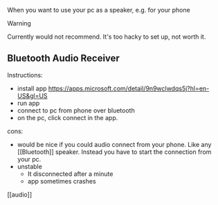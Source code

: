 When you want to use your pc as a speaker, e.g. for your phone

> [!warning] 
> Currently would not recommend. It's too hacky to set up, not worth it.

## Bluetooth Audio Receiver

Instructions:
- install app https://apps.microsoft.com/detail/9n9wclwdqs5j?hl=en-US&gl=US
- run app
- connect to pc from phone over bluetooth
- on the pc, click connect in the app. 

cons:
- would be nice if you could audio connect from your phone. Like any [[Bluetooth]] speaker. Instead you have to start the connection from your pc.
- unstable
	- It disconnected after a minute
	- app sometimes crashes

[[audio]]